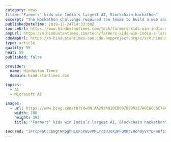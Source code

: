 ```yaml
---
category: news
title: "Farmers’ kids win India’s largest AI, Blockchain hackathon"
excerpt: "The Hackathon challenge required the teams to build a web and mobile interface, develop and train their AI/ML algorithms and utilize appropriate cloud services including the Microsoft Azure Blockchain as a Service. “We were amazed by the range and depth ..."
publishedDateTime: 2019-12-24T14:33:00Z
sourceUrl: https://www.hindustantimes.com/tech/farmers-kids-win-india-s-largest-ai-blockchain-hackathon/story-AZoVycvkfe6Egg46L2jqaP.html
ampUrl: https://m.hindustantimes.com/tech/farmers-kids-win-india-s-largest-ai-blockchain-hackathon/story-AZoVycvkfe6Egg46L2jqaP_amp.html
cdnAmpUrl: https://m-hindustantimes-com.cdn.ampproject.org/c/s/m.hindustantimes.com/tech/farmers-kids-win-india-s-largest-ai-blockchain-hackathon/story-AZoVycvkfe6Egg46L2jqaP_amp.html
type: article
quality: 59
heat: 59
published: false

provider:
  name: Hindustan Times
  domain: hindustantimes.com

topics:
  - AI
  - Microsoft AI

images:
  - url: https://www.bing.com/th?id=ON.AA2934010CD097B899217A016CC6C78A
    width: 700
    height: 393
    title: "Farmers’ kids win India’s largest AI, Blockchain hackathon"

secured: "iFrcp4GCcCb8gtNRpghHLkFSX86vMMLYrzUJoX3PFQMKzEHoh0yVrYDF48f156l2t0uuSmDOBvUZd6qZwdZym0n8292Q7U+rbgazydMx71ilMHgQvlZcbCZzpjBoiAhGR8NUC5QD8YZ+HjhIiRyeb+zuQbBxg6qzMhEJX4nD2hxPmVtopD1OVbdCqrtmrE7Lq5QIbPjxpc/4+sn91FtFX02PHk5/MTKUPzDw8govNSRpxDhxx4AACO4rwc8Src54bdJkvvrAMSwzkeBxo6jxkg==;FtjpLIK7BpxkiLJlnKh7lg=="
---
```


